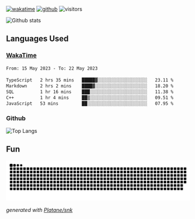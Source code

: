 [![wakatime](https://wakatime.com/badge/user/82c377cd-a54c-404c-b7df-177b313ca539.svg)](https://wakatime.com/@82c377cd-a54c-404c-b7df-177b313ca539)
[![github](https://img.shields.io/github/followers/xinthose?logo=github&style=plastic)](https://github.com/alanhamlett?tab=followers)
![visitors](https://visitor-badge.glitch.me/badge?page_id=xinthose&left_color=green&right_color=red)

![Github stats](https://github-readme-stats.vercel.app/api?username=xinthose&show_icons=true&theme=radical&count_private=true)

## Languages Used

### [WakaTime](https://wakatime.com/)
<!--START_SECTION:waka-->

```text
From: 15 May 2023 - To: 22 May 2023

TypeScript   2 hrs 35 mins   █████▓░░░░░░░░░░░░░░░░░░░   23.11 %
Markdown     2 hrs 2 mins    ████▓░░░░░░░░░░░░░░░░░░░░   18.20 %
SQL          1 hr 16 mins    ███░░░░░░░░░░░░░░░░░░░░░░   11.38 %
C++          1 hr 4 mins     ██▒░░░░░░░░░░░░░░░░░░░░░░   09.51 %
JavaScript   53 mins         ██░░░░░░░░░░░░░░░░░░░░░░░   07.95 %
```

<!--END_SECTION:waka-->

### Github

![Top Langs](https://github-readme-stats.vercel.app/api/top-langs/?username=xinthose)

## Fun
![github contribution grid snake animation](https://raw.githubusercontent.com/xinthose/xinthose/output/github-contribution-grid-snake.svg)

_generated with [Platane/snk](https://github.com/Platane/snk)_

